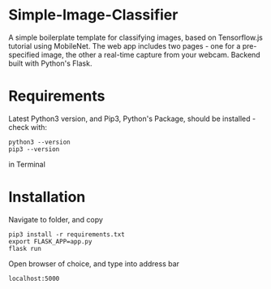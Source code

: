 # Simple-Image-Classifier
A simple boilerplate template for classifying images, based on Tensorflow.js tutorial using MobileNet.  The web app includes two pages - one for a pre-specified image, the other a real-time capture from your webcam.  Backend built with Python's Flask.

# Requirements
Latest Python3 version, and Pip3, Python's Package, should be installed - check with: 
```
python3 --version
pip3 --version
```
in Terminal

# Installation
Navigate to folder, and copy
```
pip3 install -r requirements.txt
export FLASK_APP=app.py
flask run
```
Open browser of choice, and type into address bar
```
localhost:5000
```
